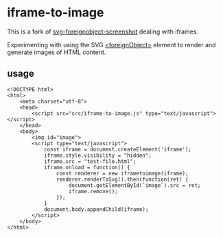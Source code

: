 # iframe-to-image

This is a fork of [svg-foreignobject-screenshot](https://github.com/aautar/svg-foreignobject-screenshot) dealing with iframes.

Experimenting with using the SVG [\<foreignObject>](https://developer.mozilla.org/en-US/docs/Web/SVG/Element/foreignObject) element to render and generate images of HTML content.

## usage

    <!DOCTYPE html>
    <html>
        <meta charset="utf-8">
        <head>
            <script src="src/iframe-to-image.js" type="text/javascript"></script>
        </head>
        <body>
            <img id="image">
            <script type="text/javascript">
                const iframe = document.createElement('iframe');
                iframe.style.visibility = "hidden";
                iframe.src = "test-file.html";
                iframe.onload = function() {
                    const renderer = new iframetoimage(iframe);
                    renderer.renderToSvg().then(function(ret) {
                        document.getElementById(`image`).src = ret;
                        iframe.remove();
                    });
                }
                document.body.appendChild(iframe);
            </script>
        </body>
    </html>
